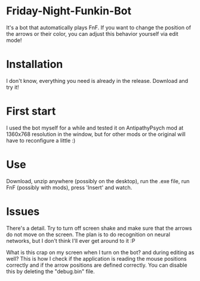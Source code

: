 # Friday-Night-Funkin-Bot
It's a bot that automatically plays FnF. If you want to change the position of the arrows or their color, you can adjust this behavior yourself via edit mode!
# Installation
I don't know, everything you need is already in the release. Download and try it!
# First start
I used the bot myself for a while and tested it on AntipathyPsych mod at 1360x768 resolution in the window, but for other mods or the original will have to reconfigure a little :)
# Use
Download, unzip anywhere (possibly on the desktop), run the .exe file, run FnF (possibly with mods), press 'Insert' and watch.

# Issues
There's a detail. Try to turn off screen shake and make sure that the arrows do not move on the screen. The plan is to do recognition on neural networks, but I don't think I'll ever get around to it :P

What is this crap on my screen when I turn on the bot? and during editing as well? This is how I check if the application is reading the mouse positions correctly and if the arrow positions are defined correctly. You can disable this by deleting the "debug.bin" file.